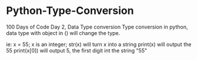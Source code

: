 # Python-Type-Conversion
100 Days of Code Day 2, Data Type conversion
Type conversion in python, data type with object in () will change the type.

ie: x = 55; x is an integer;
str(x) will turn x into a string
print(x) will output the 55
print(x[0]) will output 5, the first digit int the string "55"
